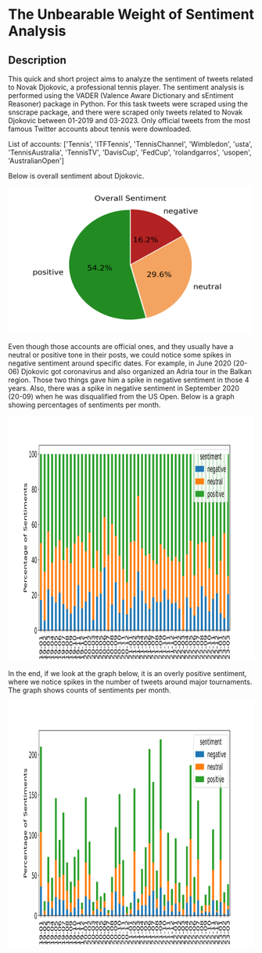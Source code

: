 # The Unbearable Weight of Sentiment Analysis

## Description

This quick and short project aims to analyze the sentiment of tweets related to Novak Djokovic, a professional tennis player. The sentiment analysis is performed using the VADER (Valence Aware Dictionary and sEntiment Reasoner) package in Python.
For this task tweets were scraped using the snscrape package, and there were scraped only tweets related to Novak Djokovic between 01-2019 and 03-2023.
Only official tweets from the most famous Twitter accounts about tennis were downloaded.

List of accounts: ['Tennis', 'ITFTennis', 'TennisChannel', 'Wimbledon', 'usta', 'TennisAustralia', 'TennisTV', 'DavisCup', 'FedCup', 'rolandgarros', 'usopen', 'AustralianOpen']

Below is overall sentiment about Djokovic.

<img src="/graphs/overallSentiment.png" alt="Overall Sentiment" width="500" height="300">

Even though those accounts are official ones, and they usually have a neutral or positive tone in their posts, we could notice some spikes in negative sentiment around specific dates.
For example, in June 2020 (20-06) Djokovic got coronavirus and also organized an Adria tour in the Balkan region. Those two things gave him a spike in negative sentiment in those 4 years. 
Also, there was a spike in negative sentiment in September 2020 (20-09) when he was disqualified from the US Open. 
Below is a graph showing percentages of sentiments per month.

<img src="/graphs/percentage.png" alt="perc" width="800" height="500">

In the end, if we look at the graph below, it is an overly positive sentiment, where we notice spikes in the number of tweets around major tournaments.
The graph shows counts of sentiments per month.

<img src="/graphs/count.png" alt="perc" width="800" height="500" style="background-color:white">
